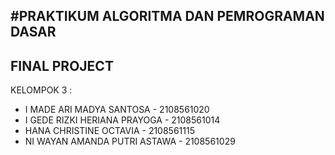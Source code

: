 #PRAKTIKUM ALGORITMA DAN PEMROGRAMAN DASAR
----
FINAL PROJECT
----
KELOMPOK 3 :
- I MADE ARI MADYA SANTOSA - 2108561020
- I GEDE RIZKI HERIANA PRAYOGA - 2108561014
- HANA CHRISTINE OCTAVIA - 2108561115
- NI WAYAN AMANDA PUTRI ASTAWA - 2108561029
